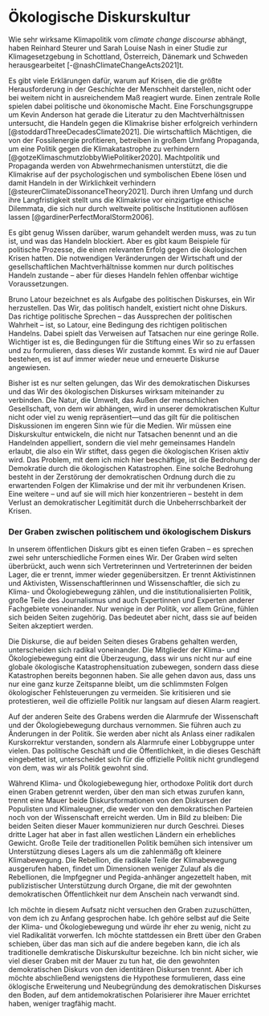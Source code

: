 # Ökologische Diskurskultur



Wie sehr wirksame Klimapolitik vom *climate change discourse* abhängt, haben Reinhard Steurer und Sarah Louise Nash in einer Studie zur Klimagesetzgebung in Schottland, Österreich, Dänemark und Schweden herausgearbeitet [-@nashClimateChangeActs2021]t.

Es gibt viele Erklärungen dafür, warum auf Krisen, die die größte Herausforderung in der Geschichte der Menschheit darstellen, nicht oder bei weitem nicht in ausreichendem Maß reagiert wurde. Einen zentrale Rolle spielen dabei politische und ökonomische Macht. Eine Forschungsgruppe um Kevin Anderson hat gerade die Literatur zu den Machtverhältnissen untersucht, die Handeln gegen die Klimakrise bisher erfolgreich verhindern [@stoddardThreeDecadesClimate2021]. Die wirtschaftlich Mächtigen, die von der Fossilenergie profitieren, betreiben in großem Umfang Propaganda, um eine Politik gegen die Klimakatastrophe zu verhindern [@gotzeKlimaschmutzlobbyWiePolitiker2020]. Machtpolitik und Propaganda werden von Abwehrmechanismen unterstützt, die die Klimakrise auf der psychologischen und symbolischen Ebene lösen und damit Handeln in der Wirklichkeit verhindern [@steurerClimateDissonanceTheory2021]. Durch ihren Umfang und durch ihre Langfristigkeit stellt uns die Klimakrise vor einzigartige ethische Dilemmata, die sich nur durch weltweite politische Institutionen auflösen lassen [@gardinerPerfectMoralStorm2006]. 

Es gibt genug Wissen darüber, warum gehandelt werden muss, was zu tun ist, und was das Handeln blockiert. Aber es gibt kaum Beispiele für politische Prozesse, die einen relevanten Erfolg gegen die ökologischen Krisen hatten. Die notwendigen Veränderungen der Wirtschaft und der gesellschaftlichen Machtverhältnisse kommen nur durch politisches Handeln zustande – aber für dieses Handeln fehlen offenbar wichtige Voraussetzungen.

Bruno Latour bezeichnet es als Aufgabe des politischen Diskurses, ein Wir herzustellen. Das Wir, das politisch handelt, existiert nicht ohne Diskurs. Das richtige politische Sprechen  – das Aussprechen der politischen Wahrheit –  ist, so Latour, eine Bedingung des richtigen politischen Handelns. Dabei spielt das Verweisen auf Tatsachen nur eine geringe Rolle. Wichtiger ist es, die Bedingungen für die Stiftung eines Wir so zu erfassen und zu formulieren, dass dieses Wir zustande kommt. Es wird nie auf Dauer bestehen, es ist auf immer wieder neue und erneuerte Diskurse angewiesen. 

Bisher ist es nur selten gelungen, das Wir des demokratischen Diskurses und das Wir des ökologischen Diskurses wirksam miteinander zu verbinden. Die Natur, die Umwelt, das Außen der menschlichen Gesellschaft, von dem wir abhängen, wird in unserer demokratischen Kultur nicht oder viel zu wenig repräsentiert&mdash;und das gilt für die politischen Diskussionen im engeren Sinn wie für die Medien. Wir müssen eine Diskurskultur entwickeln, die nicht nur Tatsachen benennt und an die Handelnden appelliert, sondern die viel mehr gemeinsames Handeln erlaubt, die also ein Wir stiftet, dass gegen die ökologischen Krisen aktiv wird. Das Problem, mit dem ich mich hier beschäftige, ist die Bedrohung der Demokratie durch die ökologischen Katastrophen. Eine solche Bedrohung besteht in der Zerstörung der demokratischen Ordnung durch die zu erwartenden Folgen der Klimakrise und der mit ihr verbundenen Krisen. Eine weitere – und auf sie will mich hier konzentrieren – besteht in dem Verlust an demokratischer Legitimität durch die Unbeherrschbarkeit der Krisen.

### Der Graben zwischen politischem und ökologischem Diskurs

In unserem öffentlichen Diskurs gibt es einen tiefen Graben – es sprechen zwei sehr unterschiedliche Formen eines Wir. Der Graben wird selten überbrückt, auch wenn sich Vertreterinnen und Vertreterinnen der beiden Lager, die er trennt, immer wieder gegenübersitzen. Er trennt Aktivistinnen und Aktivisten, Wissenschaftlerinnen und Wissenschaftler, die sich zu Klima- und Ökologiebewegung zählen, und die institutionalisierten Politik, große Teile des Journalismus und auch Expertinnen und Experten anderer Fachgebiete voneinander. Nur wenige in der Politik, vor allem Grüne, fühlen sich beiden Seiten zugehörig. Das bedeutet aber nicht, dass sie auf beiden Seiten akzeptiert werden. 

Die Diskurse, die auf beiden Seiten dieses Grabens gehalten werden, unterscheiden sich radikal voneinander. Die Mitglieder der Klima- und Ökologiebewegung eint die Überzeugung, dass wir uns nicht nur auf eine globale ökologische Katastrophensituation zubewegen, sondern dass diese Katastrophen bereits begonnen haben. Sie alle gehen davon aus, dass uns nur eine ganz kurze Zeitspanne bleibt, um die schlimmsten Folgen ökologischer Fehlsteuerungen zu vermeiden. Sie kritisieren und sie protestieren, weil die offizielle Politik nur langsam auf diesen Alarm reagiert. 

Auf der anderen Seite des Grabens werden die Alarmrufe der Wissenschaft und der Ökologiebewegung durchaus vernommen. Sie führen auch zu Änderungen in der Politik. Sie werden aber nicht als Anlass einer radikalen Kurskorrektur verstanden, sondern als Alarmrufe einer Lobbygruppe unter vielen. Das politische Geschäft und die Öffentlichkeit, in die dieses Geschäft eingebettet ist, unterscheidet sich für die offizielle Politik nicht grundlegend von dem, was wir als Politik gewohnt sind. 

Während Klima- und Ökologiebewegung hier, orthodoxe Politik dort durch einen Graben getrennt werden, über den man sich etwas zurufen kann, trennt eine Mauer beide Diskursformationen von den Diskursen der Populisten und Klimaleugner, die weder von den demokratischen Parteien noch von der Wissenschaft erreicht werden. Um in Bild zu bleiben: Die beiden Seiten dieser Mauer kommunizieren nur durch Geschrei. Dieses dritte Lager hat aber in fast allen westlichen Ländern ein erhebliches Gewicht. Große Teile der traditionellen Politik bemühen sich intensiver um Unterstützung dieses Lagers als um die zahlenmäßg oft kleinere Klimabewegung. Die Rebellion, die radikale Teile der Klimabewegung ausgerufen haben, findet um Dimensionen weniger Zulauf als die Rebellionen, die Impfgegner und Pegida-anhänger angezettelt haben, mit publizistischer Unterstützung durch Organe, die mit der gewohnten demokratischen Öffentlichkeit nur dem Anschein nach verwandt sind. 

Ich möchte in diesem Aufsatz nicht versuchen den Graben zuzuschütten, von dem ich zu Anfang gesprochen habe. Ich gehöre selbst auf die Seite der Klima- und Ökologiebewegung und würde ihr eher zu wenig, nicht zu viel Radikalität vorwerfen. Ich möchte stattdessen ein Brett über den Graben schieben, über das man sich auf die andere begeben kann, die ich als traditionelle demkratische Diskurskultur bezeichne. Ich bin nicht sicher, wie viel dieser Graben mit der Mauer zu tun hat, die den gewohnten demokratischen Diskurs von den identitären Diskursen trennt. Aber ich möchte abschließend wenigstens die Hypothese formulieren, dass eine öklogische Erweiterung und Neubegründung des demokratischen Diskurses den Boden, auf dem antidemokratischen Polarisierer ihre Mauer errichtet haben, weniger tragfähig macht.








